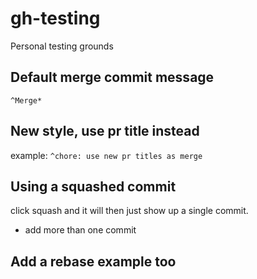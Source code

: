 # gh-testing
Personal testing grounds

## Default merge commit message
`^Merge*`

## New style, use pr title instead
example:
`^chore: use new pr titles as merge` 

## Using a squashed commit
click squash and it will then just show up a single commit.
- add more than one commit

## Add a rebase example too
